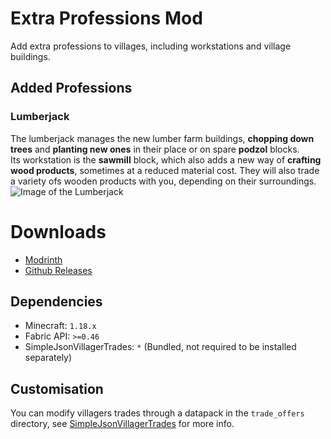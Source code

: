 # Extra Professions Mod
Add extra professions to villages, including workstations and village buildings. 

## Added Professions
### Lumberjack
The lumberjack manages the new lumber farm buildings, **chopping down trees** and **planting new ones** in their place or on spare **podzol** blocks.  
Its workstation is the **sawmill** block, which also adds a new way of **crafting wood products**, sometimes at a reduced material cost.
They will also trade a variety ofs wooden products with you, depending on their surroundings.
![Image of the Lumberjack](https://imgur.com/YMeJAVS.png)

# Downloads
* [Modrinth](https://modrinth.com/mod/extra_professions)
* [Github Releases](https://github.com/aws404/ExtraProfessions/releases)

## Dependencies
* Minecraft: `1.18.x`
* Fabric API: `>=0.46`
* SimpleJsonVillagerTrades: `*` (Bundled, not required to be installed separately)

## Customisation
You can modify villagers trades through a datapack in the `trade_offers` directory, see [SimpleJsonVillagerTrades](https://github.com/aws404/SimpleJsonVillagerTrades/wiki/Trade-Offer-JSON-Files) for more info.
